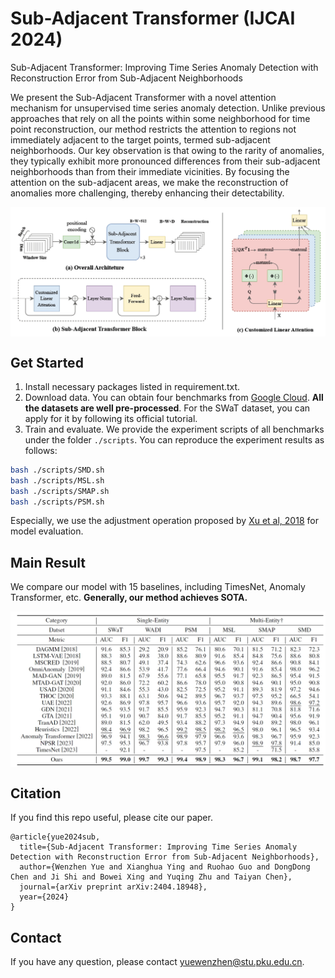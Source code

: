 # Sub-Adjacent Transformer (IJCAI 2024)
Sub-Adjacent Transformer: Improving Time Series Anomaly Detection with Reconstruction Error from Sub-Adjacent Neighborhoods

We present the Sub-Adjacent Transformer with a novel attention mechanism for unsupervised time series anomaly detection. Unlike previous approaches that rely on all the points within some neighborhood for time point reconstruction, our method restricts the attention to regions not immediately adjacent to the target points, termed sub-adjacent neighborhoods. Our key observation
is that owing to the rarity of anomalies, they typically exhibit more pronounced differences from their sub-adjacent neighborhoods than from their immediate vicinities. By focusing the attention on
the sub-adjacent areas, we make the reconstruction of anomalies more challenging, thereby enhancing their detectability.

<p align="center">
<img src=".\pics\structure_ours.png"  alt="" align=center />
</p>

## Get Started

1. Install necessary packages listed in requirement.txt.
2. Download data. You can obtain four benchmarks from [Google Cloud](https://drive.google.com/drive/folders/1gisthCoE-RrKJ0j3KPV7xiibhHWT9qRm?usp=sharing). **All the datasets are well pre-processed**. For the SWaT dataset, you can apply for it by following its official tutorial.
3. Train and evaluate. We provide the experiment scripts of all benchmarks under the folder `./scripts`. You can reproduce the experiment results as follows:
```bash
bash ./scripts/SMD.sh
bash ./scripts/MSL.sh
bash ./scripts/SMAP.sh
bash ./scripts/PSM.sh
```

Especially, we use the adjustment operation proposed by [Xu et al, 2018](https://arxiv.org/pdf/1802.03903.pdf) for model evaluation. 

## Main Result

We compare our model with 15 baselines, including TimesNet, Anomaly Transformer, etc. **Generally, our method achieves SOTA.**

<p align="center">
<img src=".\pics\result_sa.png"  alt="" align=center />
</p>

## Citation
If you find this repo useful, please cite our paper. 

```
@article{yue2024sub,
  title={Sub-Adjacent Transformer: Improving Time Series Anomaly Detection with Reconstruction Error from Sub-Adjacent Neighborhoods},
  author={Wenzhen Yue and Xianghua Ying and Ruohao Guo and DongDong Chen and Ji Shi and Bowei Xing and Yuqing Zhu and Taiyan Chen},
  journal={arXiv preprint arXiv:2404.18948},
  year={2024}
}
```

## Contact
If you have any question, please contact yuewenzhen@stu.pku.edu.cn.
